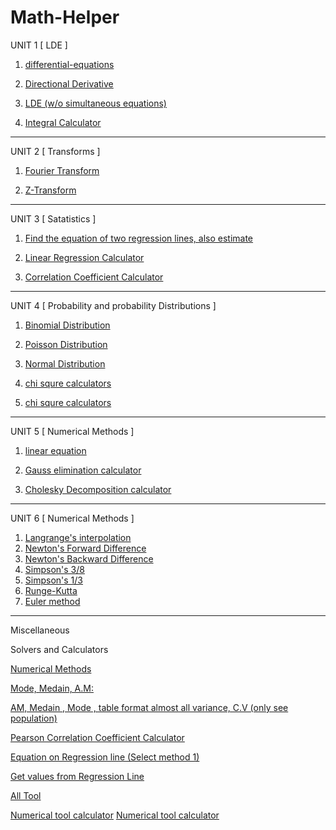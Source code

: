 # Math-Helper
UNIT 1 [ LDE ]

1. [differential-equations](https://www.emathhelp.net/calculators/differential-equations/differential-equation-calculator/)

2. [Directional Derivative](https://www.emathhelp.net/calculators/calculus-3/directional-derivative-calculator/)

3. [LDE (w/o simultaneous equations)](https://www.wolframalpha.com/)

4. [Integral Calculator](https://www.integral-calculator.com/)

-------------------------------------------------------------

UNIT 2 [ Transforms ]


1. [Fourier Transform](https://www.wolframalpha.com/input/?i=Fourier+transform+calculator)

2. [Z-Transform](https://www.wolframalpha.com/input/?i=Z-transform+calculator&lk=3)


----------------------------------------------------------------

UNIT 3 [ Satatistics ]

1. [Find the equation of two regression lines, also estimate](https://atozmath.com/CONM/Ch4_RegreLines.aspx?)

2. [Linear Regression Calculator](https://www.socscistatistics.com/tests/regression/default.aspx)

3. [Correlation Coefficient Calculator](https://www.wolframalpha.com/widget/widgetPopup.jsp?p=v&id=cab80faa5d2ceb72416b0521fa8f9976&title=Correlation%20Coefficient%20Calculator&theme=blue&i0=10%2C14%2C18%2C22%2C26%2C30&i1=18%2C12%2C24%2C6%2C30%2C36&podSelect=&includepodid=Input&includepodid=Result&showAssumptions=1&showWarnings=1)

 

-----------------------------------------------

UNIT 4 [ Probability and probability Distributions ]

1. [Binomial Distribution](https://homepage.divms.uiowa.edu/~mbognar/applets/bin.html)

2. [Poisson Distribution](https://homepage.divms.uiowa.edu/~mbognar/applets/pois.html)

3. [Normal Distribution](https://homepage.divms.uiowa.edu/~mbognar/applets/normal.html)

4. [chi squre calculators](https://www.graphpad.com/quickcalcs/chisquared1.cfm)

5. [chi squre calculators](https://www.socscistatistics.com/tests/chisquare2/default2.aspx)

-----------------------------------------------
UNIT 5 [ Numerical Methods ]

1. [linear equation](https://atozmath.com/Menu/Algebra.aspx)

2. [Gauss elimination calculator](https://ncalculators.com/matrix/gauss-elimination-calculator.htm)

3. [Cholesky Decomposition calculator](https://atozmath.com/MatrixEv.aspx?q=choleskydecomp&q1=4%2C2%2C14%3B2%2C17%2C-5%3B14%2C-5%2C83%60choleskydecomp%60&dm=D&dp=8&do=0)

-----------------------------------------------

UNIT 6 [ Numerical Methods ]

1. [Langrange's interpolation](https://atozmath.com/CONM/NumeInterPola.aspx?q=LI)
2. [Newton's Forward Difference](https://atozmath.com/CONM/NumeDiff.aspx?q=F)
3. [Newton's Backward Difference](https://atozmath.com/CONM/NumeDiff.aspx?q=B)
4. [Simpson's 3/8](https://atozmath.com/CONM/NumeInte.aspx?q=S38)
5. [Simpson's 1/3](https://atozmath.com/CONM/NumeInte.aspx?q=S13)
6. [Runge-Kutta](https://atozmath.com/CONM/RungeKutta.aspx?q=rk4)
7. [Euler method](https://atozmath.com/CONM/RungeKutta.aspx?q=euler)

------------------------------------------------------------

Miscellaneous

Solvers and Calculators

[Numerical Methods](https://atozmath.com/Menu/ConmMenu.aspx)

[Mode, Medain, A.M:](https://www.calculator.net/mean-median-mode-range-calculator.html)
 
[AM, Medain , Mode , table format almost all variance, C.V (only see population)](https://atozmath.com/StatsG.aspx?q=1)

[Pearson Correlation Coefficient Calculator](https://www.socscistatistics.com/tests/pearson/default2.aspx)

[Equation on Regression line (Select method 1)](https://atozmath.com/CONM/Ch4_RegreLines.aspx?q=1&q1=1%606%2c2%2c10%2c4%2c8%60%609%2c11%2c5%2c8%2c7%601%601%60&do=1#PrevPart)

[Get values from Regression Line](https://atozmath.com/CONM/Ch4_RegreLines.aspx?q=2)

[All Tool](https://atozmath.com/Menu/StatisticsMenu.aspx)

[Numerical tool calculator](https://www.codesansar.com/online-calculator/)
[Numerical tool calculator](https://atozmath.com/Menu/ConmMenu.aspx)

